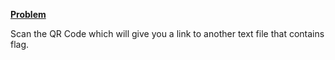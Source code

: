 [**Problem**](https://ctflearn.com/challenge/236)

Scan the QR Code which will give you a link to another text file that contains flag.
